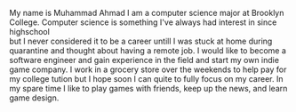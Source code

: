 My name is Muhammad Ahmad I am a computer science major at Brooklyn College. Computer science is something I've always had interest in since highschool  
but I never considered it to be a career untill I was stuck at home during quarantine and thought about having a remote job. I would like to become a software 
engineer and gain experience in the field and start my own indie game company. I work in a grocery store over the weekends to help pay for my college tution
but I hope soon I can quite to fully focus on my career. In my spare time I like to play games with friends, keep up the news, and learn game design.
